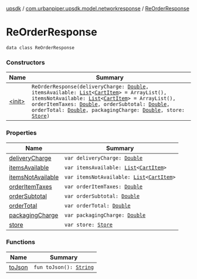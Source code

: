 [upsdk](../../index.md) / [com.urbanpiper.upsdk.model.networkresponse](../index.md) / [ReOrderResponse](./index.md)

# ReOrderResponse

`data class ReOrderResponse`

### Constructors

| Name | Summary |
|---|---|
| [&lt;init&gt;](-init-.md) | `ReOrderResponse(deliveryCharge: `[`Double`](https://kotlinlang.org/api/latest/jvm/stdlib/kotlin/-double/index.html)`, itemsAvailable: `[`List`](https://kotlinlang.org/api/latest/jvm/stdlib/kotlin.collections/-list/index.html)`<`[`CartItem`](../-cart-item/index.md)`> = ArrayList(), itemsNotAvailable: `[`List`](https://kotlinlang.org/api/latest/jvm/stdlib/kotlin.collections/-list/index.html)`<`[`CartItem`](../-cart-item/index.md)`> = ArrayList(), orderItemTaxes: `[`Double`](https://kotlinlang.org/api/latest/jvm/stdlib/kotlin/-double/index.html)`, orderSubtotal: `[`Double`](https://kotlinlang.org/api/latest/jvm/stdlib/kotlin/-double/index.html)`, orderTotal: `[`Double`](https://kotlinlang.org/api/latest/jvm/stdlib/kotlin/-double/index.html)`, packagingCharge: `[`Double`](https://kotlinlang.org/api/latest/jvm/stdlib/kotlin/-double/index.html)`, store: `[`Store`](../-store/index.md)`)` |

### Properties

| Name | Summary |
|---|---|
| [deliveryCharge](delivery-charge.md) | `var deliveryCharge: `[`Double`](https://kotlinlang.org/api/latest/jvm/stdlib/kotlin/-double/index.html) |
| [itemsAvailable](items-available.md) | `var itemsAvailable: `[`List`](https://kotlinlang.org/api/latest/jvm/stdlib/kotlin.collections/-list/index.html)`<`[`CartItem`](../-cart-item/index.md)`>` |
| [itemsNotAvailable](items-not-available.md) | `var itemsNotAvailable: `[`List`](https://kotlinlang.org/api/latest/jvm/stdlib/kotlin.collections/-list/index.html)`<`[`CartItem`](../-cart-item/index.md)`>` |
| [orderItemTaxes](order-item-taxes.md) | `var orderItemTaxes: `[`Double`](https://kotlinlang.org/api/latest/jvm/stdlib/kotlin/-double/index.html) |
| [orderSubtotal](order-subtotal.md) | `var orderSubtotal: `[`Double`](https://kotlinlang.org/api/latest/jvm/stdlib/kotlin/-double/index.html) |
| [orderTotal](order-total.md) | `var orderTotal: `[`Double`](https://kotlinlang.org/api/latest/jvm/stdlib/kotlin/-double/index.html) |
| [packagingCharge](packaging-charge.md) | `var packagingCharge: `[`Double`](https://kotlinlang.org/api/latest/jvm/stdlib/kotlin/-double/index.html) |
| [store](store.md) | `var store: `[`Store`](../-store/index.md) |

### Functions

| Name | Summary |
|---|---|
| [toJson](to-json.md) | `fun toJson(): `[`String`](https://kotlinlang.org/api/latest/jvm/stdlib/kotlin/-string/index.html) |
